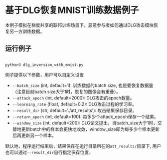 # 基于DLG恢复MNIST训练数据例子

本例子模拟在梯度共享的联邦训练场景下，恶意参与者如何通过DLG攻击模块恢复另一方训练数据。

## 运行例子

```shell

python3 dlg_inversion_with_mnist.py

```

例子提供以下参数，用户可以自定义设置

- `--batch_size` (int, default=1): 训练数据的batch size, 也是要恢复数据量 （注意目前batch size大于1时，恢复的图像会有重叠）。
- `--attack_epoch` (int, default=2000): DLG攻击的epoch数量。
- `--learning_rate` (float, default=0.2): DLG攻击过程的学习率。
- `--result_dir` (str, default='./att_results'): 攻击结果保存目录。
- `--return_epoch` (int, default=100): 每多少个attack_epcoh保存一个结果。
- `--window_size` (int, default=200): DLG论文提出，当batch_size大于1时，交替地更新batch中的样本会更快地收敛，window_size即为每多少个样本更新后再更新另一个样本。


默认地，程序运行结束后，结果保存在运行目录所在的`att_results/`目录下, 用户也可以通过`--result_dir`自行指定保存位置。